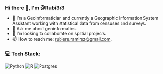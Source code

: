###  Hi there 👋, I'm @Rubi3r3
- 🔭 I’m a Geoinformatician and currently a Geographic Information System Assistant working with statistical data from censuses and surveys. 
- 💬 Ask me about geoinformatics.
- 👯 I’m looking to collaborate on spatial projects.
- 📫 How to reach me: rubiere.ramirez@gmail.com.

### 💻 Tech Stack:
![Python](https://img.shields.io/badge/python-3670A0?style=for-the-badge&logo=python&logoColor=ffdd54) ![R](https://img.shields.io/badge/r-3670A0?style=for-the-badge&logo=r&logoColor=white) ![Postgres](https://img.shields.io/badge/postgres-%23316192.svg?style=for-the-badge&logo=postgresql&logoColor=white) 
 
 <!--![Figma](https://img.shields.io/badge/figma-%23F24E1E.svg?style=for-the-badge&logo=figma&logoColor=white) -->

<!--
**Rubi3r3/Rubi3r3** is a ✨ _special_ ✨ repository because its `README.md` (this file) appears on your GitHub profile.

Here are some ideas to get you started:

- 🔭 I’m currently working on ...
- 🌱 I’m currently learning ...
- 👯 I’m looking to collaborate on ...
- 🤔 I’m looking for help with ...
- 💬 Ask me about ...
- 📫 How to reach me: ...
- 😄 Pronouns: ...
- ⚡ Fun fact: ...
-->

